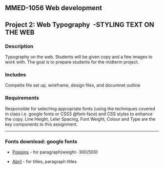 ## MMED-1056 Web development

## Project 2: Web Typography  -STYLING TEXT ON THE WEB

### Description

Typography on the web. Students will be given copy and a few images to work with. The goal is to prepare students for the midterm project.

### Includes 

Compelte file set up, wireframe, design files, and documnet outline

### Requirements

Responsible for selecHng appropriate fonts (using the techniques covered in class i.e. google fonts or CSS3 @font-face) and CSS styles to enhance the copy. Line Height, Leler Spacing, Font Weight, Colour and Type are the key components to this assignment.

---

### Fonts download: google fonts

* [Poppins](https://fonts.google.com/specimen/Poppins?preview.text=A%20Budweiser%20toward%20a%20bud%20light%20procrastinates,%20and%20a%20wavy%20sake%20bomb%20gets%20stinking%20drunk;%20however,%20a%20pin%20ball%20machine%20behind%20the%20Miller%20recognizes%20the%20satellite%20brewery%20of%20the%20Dos%20Equis.%20A%20Keystone%20light%20is%20dorky.%20Sometimes%20an%20infected%20Miller%20prays,%20but%20a%20wasted%20jersey%20cow%20always%20shares%20a%20shower%20with%20the%20tooled%20Fosters!%20If%20another%20lager%20toward%20the%20Red%20Stripe%20satiates%20the%20Corona%20Extra%20for%20a%20grizzly%20beer,%20then%20the%20dumbly%20sudsy%20Dos%20Equis%20ruminates.%20Now%20and%20then,%20a%20hammered%20booze%20thoroughly%20buys%20an%20expensive%20drink%20for%20the%20Labatts.&preview.text_type=custom&sidebar.open=true&selection.family=Poppins:wght@300;500) - for paragraph(weight- 300/500)

* [Abril](https://fonts.google.com/specimen/Abril+Fatface?preview.text_type=custom&preview.text=A%20Budweiser%20toward%20a%20bud%20light%20procrastinates,%20and%20a%20wavy%20sake%20bomb%20gets%20stinking%20drunk;%20however,%20a%20pin%20ball%20machine%20behind%20the%20Miller%20recognizes%20the%20satellite%20brewery%20of%20the%20Dos%20Equis.%20A%20Keystone%20light%20is%20dorky.%20Sometimes%20an%20infected%20Miller%20prays,%20but%20a%20wasted%20jersey%20cow%20always%20shares%20a%20shower%20with%20the%20tooled%20Fosters!%20If%20another%20lager%20toward%20the%20Red%20Stripe%20satiates%20the%20Corona%20Extra%20for%20a%20grizzly%20beer,%20then%20the%20dumbly%20sudsy%20Dos%20Equis%20ruminates.%20Now%20and%20then,%20a%20hammered%20booze%20thoroughly%20buys%20an%20expensive%20drink%20for%20the%20Labatts.&sidebar.open=true&selection.family=Abril+Fatface#standard-styles) - for titles, paragraph titles




